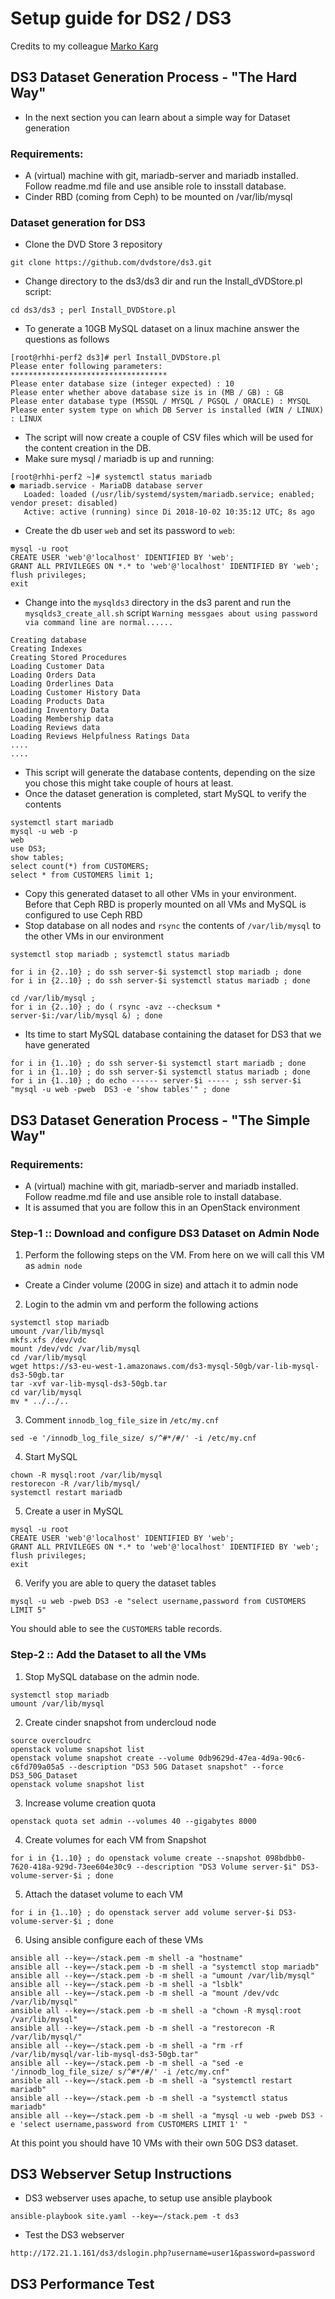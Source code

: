 
# Setup guide for DS2 / DS3
Credits to my colleague [Marko Karg](https://github.com/mkarg75)

## DS3 Dataset Generation Process - "The Hard Way"

- In the next section you can learn about a simple way for Dataset generation

### Requirements: 

- A (virtual) machine with git, mariadb-server and mariadb installed. Follow readme.md file and use ansible role to insstall database.
- Cinder RBD (coming from Ceph) to be mounted on /var/lib/mysql

### Dataset generation for DS3 

- Clone the DVD Store 3 repository
```
git clone https://github.com/dvdstore/ds3.git
```

- Change directory to the ds3/ds3 dir and run the Install_dVDStore.pl script:
```
cd ds3/ds3 ; perl Install_DVDStore.pl
```

- To generate a 10GB MySQL dataset on a linux machine answer the questions as follows
```
[root@rhhi-perf2 ds3]# perl Install_DVDStore.pl 
Please enter following parameters: 
***********************************
Please enter database size (integer expected) : 10
Please enter whether above database size is in (MB / GB) : GB
Please enter database type (MSSQL / MYSQL / PGSQL / ORACLE) : MYSQL
Please enter system type on which DB Server is installed (WIN / LINUX) : LINUX
```

- The script will now create a couple of CSV files which will be used for the content creation in the DB.
- Make sure mysql / mariadb is up and running:
```
[root@rhhi-perf2 ~]# systemctl status mariadb
● mariadb.service - MariaDB database server
   Loaded: loaded (/usr/lib/systemd/system/mariadb.service; enabled; vendor preset: disabled)
   Active: active (running) since Di 2018-10-02 10:35:12 UTC; 8s ago
 ```

- Create the db user ``web`` and set its password to ``web``:
```
mysql -u root
CREATE USER 'web'@'localhost' IDENTIFIED BY 'web';
GRANT ALL PRIVILEGES ON *.* to 'web'@'localhost' IDENTIFIED BY 'web';
flush privileges;
exit
```
- Change into the ``mysqlds3`` directory in the ds3 parent and run the ``mysqlds3_create_all.sh`` script
``Warning messgaes about using password via command line are normal......``
```
Creating database
Creating Indexes
Creating Stored Procedures
Loading Customer Data
Loading Orders Data
Loading Orderlines Data
Loading Customer History Data
Loading Products Data
Loading Inventory Data
Loading Membership data
Loading Reviews data
Loading Reviews Helpfulness Ratings Data
....
....
```
- This script will generate the database contents, depending on the size you chose this might take couple of hours at least.
- Once the dataset generation is completed, start MySQL to verify the contents

```
systemctl start mariadb
mysql -u web -p
web
use DS3;
show tables;
select count(*) from CUSTOMERS;
select * from CUSTOMERS limit 1;
```
- Copy this generated dataset to all other VMs in your environment. Before that Ceph RBD is properly mounted on all VMs and MySQL is
configured to use Ceph RBD
- Stop database on all nodes and ``rsync`` the contents of ``/var/lib/mysql`` to the other VMs in our environment

```
systemctl stop mariadb ; systemctl status mariadb

for i in {2..10} ; do ssh server-$i systemctl stop mariadb ; done
for i in {2..10} ; do ssh server-$i systemctl status mariadb ; done

cd /var/lib/mysql ;
for i in {2..10} ; do ( rsync -avz --checksum * server-$i:/var/lib/mysql &) ; done
```
- Its time to start MySQL database containing the dataset for DS3 that we have generated
```
for i in {1..10} ; do ssh server-$i systemctl start mariadb ; done
for i in {1..10} ; do ssh server-$i systemctl status mariadb ; done
for i in {1..10} ; do echo ------ server-$i ----- ; ssh server-$i "mysql -u web -pweb  DS3 -e 'show tables'" ; done
```

## DS3 Dataset Generation Process - "The Simple Way"

### Requirements: 

- A (virtual) machine with git, mariadb-server and mariadb installed. Follow readme.md file and use ansible role to install database.
- It is assumed that you are follow this in an OpenStack environment

### Step-1 :: Download and configure DS3 Dataset on Admin Node 

1. Perform the following steps on the VM. From here on we will call this VM as ``admin node``

  - Create a Cinder volume (200G in size) and attach it to admin node

2. Login to the admin vm and perform the following actions
  
  ```
  systemctl stop mariadb
  umount /var/lib/mysql
  mkfs.xfs /dev/vdc
  mount /dev/vdc /var/lib/mysql
  cd /var/lib/mysql
  wget https://s3-eu-west-1.amazonaws.com/ds3-mysql-50gb/var-lib-mysql-ds3-50gb.tar
  tar -xvf var-lib-mysql-ds3-50gb.tar
  cd var/lib/mysql
  mv * ../../..
  ```
  
3. Comment ``innodb_log_file_size`` in ``/etc/my.cnf``
 
 ```
 sed -e '/innodb_log_file_size/ s/^#*/#/' -i /etc/my.cnf
 ```
 
4. Start MySQL
 
 ``` 
 chown -R mysql:root /var/lib/mysql
 restorecon -R /var/lib/mysql/
 systemctl restart mariadb
 ```

5. Create a user in MySQL

  ```
  mysql -u root
  CREATE USER 'web'@'localhost' IDENTIFIED BY 'web';
  GRANT ALL PRIVILEGES ON *.* to 'web'@'localhost' IDENTIFIED BY 'web';
  flush privileges;
  exit
  ```
6. Verify you are able to query the dataset tables

  ```
  mysql -u web -pweb DS3 -e "select username,password from CUSTOMERS LIMIT 5"
  ```

You should able to see the ``CUSTOMERS`` table records.


### Step-2 :: Add the Dataset to all the VMs

1. Stop MySQL database on the admin node. 
  
  ```
  systemctl stop mariadb
  umount /var/lib/mysql

  ```
 
2. Create cinder snapshot from undercloud node
  
  ```
  source overcloudrc
  openstack volume snapshot list
  openstack volume snapshot create --volume 0db9629d-47ea-4d9a-90c6-c6fd709a05a5 --description "DS3 50G Dataset snapshot" --force DS3_50G_Dataset 
  openstack volume snapshot list  
  ```

3. Increase volume creation quota
    
  ``` 
  openstack quota set admin --volumes 40 --gigabytes 8000
  ```

4. Create volumes for each VM from Snapshot
  
  ```
  for i in {1..10} ; do openstack volume create --snapshot 098bdbb0-7620-418a-929d-73ee604e30c9 --description "DS3 Volume server-$i" DS3-volume-server-$i ; done
  ```

5. Attach the dataset volume to each VM

  ```
  for i in {1..10} ; do openstack server add volume server-$i DS3-volume-server-$i ; done
  ```

6. Using ansible configure each of these VMs

  ```
  ansible all --key=~/stack.pem -m shell -a "hostname"
  ansible all --key=~/stack.pem -b -m shell -a "systemctl stop mariadb"
  ansible all --key=~/stack.pem -b -m shell -a "umount /var/lib/mysql"
  ansible all --key=~/stack.pem -b -m shell -a "lsblk"
  ansible all --key=~/stack.pem -b -m shell -a "mount /dev/vdc /var/lib/mysql"
  ansible all --key=~/stack.pem -b -m shell -a "chown -R mysql:root /var/lib/mysql"
  ansible all --key=~/stack.pem -b -m shell -a "restorecon -R /var/lib/mysql/"
  ansible all --key=~/stack.pem -b -m shell -a "rm -rf /var/lib/mysql/var-lib-mysql-ds3-50gb.tar"
  ansible all --key=~/stack.pem -b -m shell -a "sed -e '/innodb_log_file_size/ s/^#*/#/' -i /etc/my.cnf"
  ansible all --key=~/stack.pem -b -m shell -a "systemctl restart mariadb"
  ansible all --key=~/stack.pem -b -m shell -a "systemctl status mariadb"
  ansible all --key=~/stack.pem -b -m shell -a "mysql -u web -pweb DS3 -e 'select username,password from CUSTOMERS LIMIT 1' "
 ```
 
At this point you should have 10 VMs with their own 50G DS3 dataset.

## DS3 Webserver Setup Instructions

- DS3 webserver uses apache, to setup use ansible playbook 

```
ansible-playbook site.yaml --key=~/stack.pem -t ds3
```
- Test the DS3 webserver

```
http://172.21.1.161/ds3/dslogin.php?username=user1&password=password
```

## DS3 Performance Test



